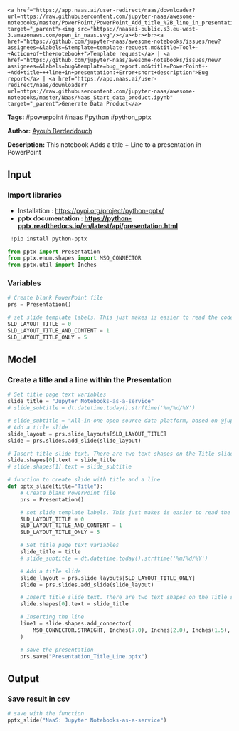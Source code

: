     <a href="https://app.naas.ai/user-redirect/naas/downloader?url=https://raw.githubusercontent.com/jupyter-naas/awesome-notebooks/master/PowerPoint/PowerPoint_Add_title_%2B_line_in_presentation.ipynb" target="_parent"><img src="https://naasai-public.s3.eu-west-3.amazonaws.com/open_in_naas.svg"/></a><br><br><a href="https://github.com/jupyter-naas/awesome-notebooks/issues/new?assignees=&labels=&template=template-request.md&title=Tool+-+Action+of+the+notebook+">Template request</a> | <a href="https://github.com/jupyter-naas/awesome-notebooks/issues/new?assignees=&labels=bug&template=bug_report.md&title=PowerPoint+-+Add+title+++line+in+presentation:+Error+short+description">Bug report</a> | <a href="https://app.naas.ai/user-redirect/naas/downloader?url=https://raw.githubusercontent.com/jupyter-naas/awesome-notebooks/master/Naas/Naas_Start_data_product.ipynb" target="_parent">Generate Data Product</a>

**Tags:** #powerpoint #naas #python #python_pptx

**Author:** [Ayoub Berdeddouch](https://www.linkedin.com/in/ayoub-berdeddouch)

**Description:** This notebook Adds a title + Line to a presentation in PowerPoint

## Input

### Import libraries

* Installation : https://pypi.org/project/python-pptx/
* **pptx documentation : https://python-pptx.readthedocs.io/en/latest/api/presentation.html**


```python
 !pip install python-pptx
```


```python
from pptx import Presentation
from pptx.enum.shapes import MSO_CONNECTOR
from pptx.util import Inches
```

### Variables


```python
# Create blank PowerPoint file
prs = Presentation()

# set slide template labels. This just makes is easier to read the code. The layout index can also be used.
SLD_LAYOUT_TITLE = 0
SLD_LAYOUT_TITLE_AND_CONTENT = 1
SLD_LAYOUT_TITLE_ONLY = 5
```

## Model

### Create a title and a line within the Presentation


```python
# Set title page text variables
slide_title = "Jupyter Notebooks-as-a-service"
# slide_subtitle = dt.datetime.today().strftime('%m/%d/%Y')

# slide_subtitle = "All-in-one open source data platform, based on @jupyter"
# Add a title slide
slide_layout = prs.slide_layouts[SLD_LAYOUT_TITLE]
slide = prs.slides.add_slide(slide_layout)

# Insert title slide text. There are two text shapes on the Title slide layout by default.
slide.shapes[0].text = slide_title
# slide.shapes[1].text = slide_subtitle
```


```python
# function to create slide with title and a line
def pptx_slide(title="Title"):
    # Create blank PowerPoint file
    prs = Presentation()

    # set slide template labels. This just makes is easier to read the code. The layout index can also be used.
    SLD_LAYOUT_TITLE = 0
    SLD_LAYOUT_TITLE_AND_CONTENT = 1
    SLD_LAYOUT_TITLE_ONLY = 5

    # Set title page text variables
    slide_title = title
    # slide_subtitle = dt.datetime.today().strftime('%m/%d/%Y')

    # Add a title slide
    slide_layout = prs.slide_layouts[SLD_LAYOUT_TITLE_ONLY]
    slide = prs.slides.add_slide(slide_layout)

    # Insert title slide text. There are two text shapes on the Title slide layout by default.
    slide.shapes[0].text = slide_title

    # Inserting the line
    line1 = slide.shapes.add_connector(
        MSO_CONNECTOR.STRAIGHT, Inches(7.0), Inches(2.0), Inches(1.5), Inches(2.0)
    )

    # save the presentation
    prs.save("Presentation_Title_Line.pptx")
```

## Output

### Save result in csv


```python
# save with the function
pptx_slide("NaaS: Jupyter Notebooks-as-a-service")
```


```python

```
